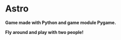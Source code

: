 # Astro

**Game made with Python and game module Pygame.**

**Fly around and play with two people!**
